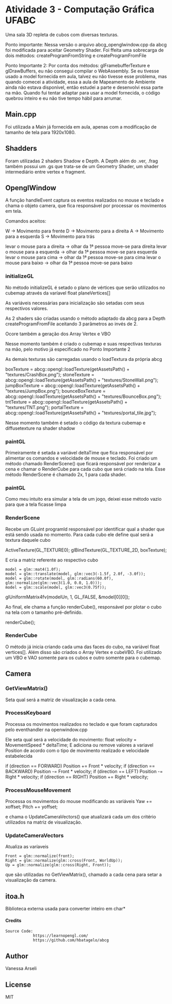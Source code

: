 # Atividade 3 - Computação Gráfica UFABC

Uma sala 3D repleta de cubos com diversas texturas.

Ponto importante: Nessa versão o arquivo abcg_openglwindow.cpp da abcg foi modificada para aceitar Geometry Shader. Foi ffeita uma sobrecarga de dois métodos: createProgramFromString e createProgramFromFile

Ponto Importante 2: Por conta dos métodos: glFramebufferTexture e glDrawBuffers, eu não consegui compilar o WebAssembly. Se eu tivesse usado a model fornecida em aula, talvez eu não tivesse esse problema, mas quando comecei a atividade, essa a aula de Mapeamento de Ambiente ainda não estava disponível, então estudei a parte e desenvolvi essa parte na mão. Quando fui tentar adaptar para usar a model fornecida, o código quebrou inteiro e eu não tive tempo hábil para arrumar.

## Main.cpp

Foi utilizada a Main já fornecida em aula, apenas com a modificação de tamanho de tela para 1920x1080.

## Shadders

Foram utilizadas 2 shaders Shadow e Depth. A Depth além do .ver, .frag também possui um .gs que trata-se de um Geometry Shader, um shader intermediário entre vertex e fragment.

## OpenglWindow

A função handleEvent captura os eventos realizados no mouse e teclado e chama o objeto camera, que fica responsável por processar os movimentos em tela.

Comandos aceitos:

W -> Movimento para frente
D -> Movimento para a direita
A -> Movimento para a esquerda
S -> Movimento para trás

levar o mouse para a direita -> olhar da 1ª pessoa move-se para direita
levar o mouse para a esquerda -> olhar da 1ª pessoa move-se para esquerda
levar o mouse para cima -> olhar da 1ª pessoa move-se para cima
levar o mouse para baixo -> olhar da 1ª pessoa move-se para baixo

### initializeGL

No método initializeGL é setado o plano de vértices que serão utilizados no cubemap através da varíavel float planeVertices[]

As variáveis necessárias para inicialização são setadas com seus respectivos valores.

As 2 shaders são criadas usando o método adaptado da abcg para a Depth createProgramFromFile aceitando 3 parâmetros ao invés de 2.

Ocore também a geração dos Array Vertex e VBO

Nesse momento também é criado o cubemap e suas respectivas texturas na mão, pelo motivo já especificado no Ponto Importante 2

As demais texturas são carregadas usando o loadTextura da própria abcg

  boxTexture = abcg::opengl::loadTexture(getAssetsPath() + "textures/CrashBox.png");
  stoneTexture = abcg::opengl::loadTexture(getAssetsPath() + "textures/StoneWall.png");
  jumpBoxTexture = abcg::opengl::loadTexture(getAssetsPath() + "textures/JumpBox.png");
  bounceBoxTexture = abcg::opengl::loadTexture(getAssetsPath() + "textures/BounceBox.png");
  tntTexture = abcg::opengl::loadTexture(getAssetsPath() + "textures/TNT.png");
  portalTexture = abcg::opengl::loadTexture(getAssetsPath() + "textures/portal_tile.jpg");
  
Nesse momento também é setado o código da textura cubemap e diffusetexture na shader shadow


### paintGL

Primeiramente é setada a variável deltaTime que fica responsável por alimentar os comandos e velocidade de mouse e teclado. Foi criado um método chamado RenderScene() que ficará responsável por renderizar a cena e chamar o RenderCube para cada cubo que será criado na tela. Esse método RenderScene é chamado 2x, 1 para cada shader.

### paintGL

Como meu intuito era simular a tela de um jogo, deixei esse método vazio para que a tela ficasse limpa

### RenderScene

Recebe um GLuint programId responsável por identificar qual a shader que está sendo usada no momento. Para cada cubo ele define qual será a textura daquele cubo

ActiveTexture(GL_TEXTURE0);
glBindTexture(GL_TEXTURE_2D, boxTexture);


E cria a matriz referente ao respectivo cubo

	model = glm::mat4(1.0f);
	model = glm::translate(model, glm::vec3(-1.5f, 2.0f, -3.0f));
	model = glm::rotate(model, glm::radians(60.0f), glm::normalize(glm::vec3(1.0, 0.0, 1.0)));
	model = glm::scale(model, glm::vec3(0.75f));
 glUniformMatrix4fv(modelUn, 1, GL_FALSE, &model[0][0]);
 
 Ao final, ele chama a função renderCube(), responsável por plotar o cubo na tela com o tamanho pré-definido.
 
   renderCube();

### RenderCube

O método já inicia criando cada uma das faces do cubo, na variável float vertices[]. Além disso são criados o Array Vertex e cubeVBO. Foi utilizado um VBO e VAO somente para os cubos e outro somente para o cubemap.

## Camera

### GetViewMatrix()

Seta qual será a matriz de visualização a cada cena.

### ProcessKeyboard

Processa os movimentos realizados no teclado e que foram capturados pelo eventhandler na openwindow.cpp

Ele seta qual será a velocidade do movimento: float velocity = MovementSpeed * deltaTime;
E adiciona ou remove valores a variavel Position de acordo com o tipo de movimento realizado e velocidade estabelecida

  if (direction == FORWARD)
        Position += Front * velocity;
    if (direction == BACKWARD)
        Position -= Front * velocity;
    if (direction == LEFT)
        Position -= Right * velocity;
    if (direction == RIGHT)
        Position += Right * velocity;

### ProcessMouseMovement

Processa os movimentos do mouse modificando as variáveis 
    Yaw += xoffset;
    Pitch += yoffset;
    
e chama o UpdateCameraVectors() que atualizará cada um dos critério utilizados na matriz de visualização.

###  UpdateCameraVectors

Atualiza as varíaveis

    Front = glm::normalize(front);
    Right = glm::normalize(glm::cross(Front, WorldUp));
    Up = glm::normalize(glm::cross(Right, Front));
    
 que são utilizadas no GetViewMatrix(), chamado a cada cena para setar a visualização da camera.
 
 ## itoa.h
 
 Biblioteca externa usada para converter inteiro em char*
 
#### Credits
    Source Code:
                https://learnopengl.com/
                https://github.com/hbatagelo/abcg

## Author

Vanessa Arseli

## License

MIT
